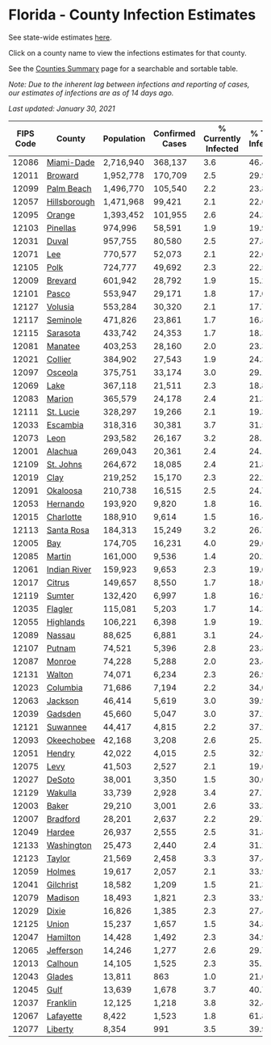 # Florida - County Infection Estimates

See state-wide estimates [here](/infections/us-fl).

Click on a county name to view the infections estimates for that county.

See the [Counties Summary](/infections/summary-counties) page for a searchable and sortable table.

*Note: Due to the inherent lag between infections and reporting of cases, our estimates of infections are as of 14 days ago.*

*Last updated: January 30, 2021*

|   FIPS Code |                       County |   Population |   Confirmed Cases |   % Currently Infected |   % Total Infected |
|-------------|------------------------------|--------------|-------------------|------------------------|--------------------|
|       12086 |     [Miami-Dade](miami-dade) |    2,716,940 |           368,137 |                    3.6 |               46.4 |
|       12011 |           [Broward](broward) |    1,952,778 |           170,709 |                    2.5 |               29.9 |
|       12099 |     [Palm Beach](palm-beach) |    1,496,770 |           105,540 |                    2.2 |               23.8 |
|       12057 | [Hillsborough](hillsborough) |    1,471,968 |            99,421 |                    2.1 |               22.6 |
|       12095 |             [Orange](orange) |    1,393,452 |           101,955 |                    2.6 |               24.3 |
|       12103 |         [Pinellas](pinellas) |      974,996 |            58,591 |                    1.9 |               19.9 |
|       12031 |               [Duval](duval) |      957,755 |            80,580 |                    2.5 |               27.8 |
|       12071 |                   [Lee](lee) |      770,577 |            52,073 |                    2.1 |               22.6 |
|       12105 |                 [Polk](polk) |      724,777 |            49,692 |                    2.3 |               22.5 |
|       12009 |           [Brevard](brevard) |      601,942 |            28,792 |                    1.9 |               15.2 |
|       12101 |               [Pasco](pasco) |      553,947 |            29,171 |                    1.8 |               17.0 |
|       12127 |           [Volusia](volusia) |      553,284 |            30,320 |                    2.1 |               17.7 |
|       12117 |         [Seminole](seminole) |      471,826 |            23,861 |                    1.7 |               16.8 |
|       12115 |         [Sarasota](sarasota) |      433,742 |            24,353 |                    1.7 |               18.3 |
|       12081 |           [Manatee](manatee) |      403,253 |            28,160 |                    2.0 |               23.3 |
|       12021 |           [Collier](collier) |      384,902 |            27,543 |                    1.9 |               24.3 |
|       12097 |           [Osceola](osceola) |      375,751 |            33,174 |                    3.0 |               29.1 |
|       12069 |                 [Lake](lake) |      367,118 |            21,511 |                    2.3 |               18.8 |
|       12083 |             [Marion](marion) |      365,579 |            24,178 |                    2.4 |               21.3 |
|       12111 |       [St. Lucie](st.-lucie) |      328,297 |            19,266 |                    2.1 |               19.3 |
|       12033 |         [Escambia](escambia) |      318,316 |            30,381 |                    3.7 |               31.5 |
|       12073 |                 [Leon](leon) |      293,582 |            26,167 |                    3.2 |               28.1 |
|       12001 |           [Alachua](alachua) |      269,043 |            20,361 |                    2.4 |               24.1 |
|       12109 |       [St. Johns](st.-johns) |      264,672 |            18,085 |                    2.4 |               21.8 |
|       12019 |                 [Clay](clay) |      219,252 |            15,170 |                    2.3 |               22.2 |
|       12091 |         [Okaloosa](okaloosa) |      210,738 |            16,515 |                    2.5 |               24.7 |
|       12053 |         [Hernando](hernando) |      193,920 |             9,820 |                    1.8 |               16.1 |
|       12015 |       [Charlotte](charlotte) |      188,910 |             9,614 |                    1.5 |               16.4 |
|       12113 |     [Santa Rosa](santa-rosa) |      184,313 |            15,249 |                    3.2 |               26.7 |
|       12005 |                   [Bay](bay) |      174,705 |            16,231 |                    4.0 |               29.6 |
|       12085 |             [Martin](martin) |      161,000 |             9,536 |                    1.4 |               20.2 |
|       12061 | [Indian River](indian-river) |      159,923 |             9,653 |                    2.3 |               19.6 |
|       12017 |             [Citrus](citrus) |      149,657 |             8,550 |                    1.7 |               18.0 |
|       12119 |             [Sumter](sumter) |      132,420 |             6,997 |                    1.8 |               16.9 |
|       12035 |           [Flagler](flagler) |      115,081 |             5,203 |                    1.7 |               14.3 |
|       12055 |       [Highlands](highlands) |      106,221 |             6,398 |                    1.9 |               19.2 |
|       12089 |             [Nassau](nassau) |       88,625 |             6,881 |                    3.1 |               24.4 |
|       12107 |             [Putnam](putnam) |       74,521 |             5,396 |                    2.8 |               23.8 |
|       12087 |             [Monroe](monroe) |       74,228 |             5,288 |                    2.0 |               23.4 |
|       12131 |             [Walton](walton) |       74,071 |             6,234 |                    2.3 |               26.9 |
|       12023 |         [Columbia](columbia) |       71,686 |             7,194 |                    2.2 |               34.0 |
|       12063 |           [Jackson](jackson) |       46,414 |             5,619 |                    3.0 |               39.9 |
|       12039 |           [Gadsden](gadsden) |       45,660 |             5,047 |                    3.0 |               37.2 |
|       12121 |         [Suwannee](suwannee) |       44,417 |             4,815 |                    2.2 |               37.2 |
|       12093 |     [Okeechobee](okeechobee) |       42,168 |             3,208 |                    2.6 |               25.1 |
|       12051 |             [Hendry](hendry) |       42,022 |             4,015 |                    2.5 |               32.9 |
|       12075 |                 [Levy](levy) |       41,503 |             2,527 |                    2.1 |               19.6 |
|       12027 |             [DeSoto](desoto) |       38,001 |             3,350 |                    1.5 |               30.0 |
|       12129 |           [Wakulla](wakulla) |       33,739 |             2,928 |                    3.4 |               27.7 |
|       12003 |               [Baker](baker) |       29,210 |             3,001 |                    2.6 |               33.3 |
|       12007 |         [Bradford](bradford) |       28,201 |             2,637 |                    2.2 |               29.7 |
|       12049 |             [Hardee](hardee) |       26,937 |             2,555 |                    2.5 |               31.8 |
|       12133 |     [Washington](washington) |       25,473 |             2,440 |                    2.4 |               31.2 |
|       12123 |             [Taylor](taylor) |       21,569 |             2,458 |                    3.3 |               37.4 |
|       12059 |             [Holmes](holmes) |       19,617 |             2,057 |                    2.1 |               33.9 |
|       12041 |       [Gilchrist](gilchrist) |       18,582 |             1,209 |                    1.5 |               21.3 |
|       12079 |           [Madison](madison) |       18,493 |             1,821 |                    2.3 |               33.9 |
|       12029 |               [Dixie](dixie) |       16,826 |             1,385 |                    2.3 |               27.4 |
|       12125 |               [Union](union) |       15,237 |             1,657 |                    1.5 |               34.8 |
|       12047 |         [Hamilton](hamilton) |       14,428 |             1,492 |                    2.3 |               34.9 |
|       12065 |       [Jefferson](jefferson) |       14,246 |             1,277 |                    2.6 |               29.7 |
|       12013 |           [Calhoun](calhoun) |       14,105 |             1,525 |                    2.3 |               35.1 |
|       12043 |             [Glades](glades) |       13,811 |               863 |                    1.0 |               21.6 |
|       12045 |                 [Gulf](gulf) |       13,639 |             1,678 |                    3.7 |               40.7 |
|       12037 |         [Franklin](franklin) |       12,125 |             1,218 |                    3.8 |               32.4 |
|       12067 |       [Lafayette](lafayette) |        8,422 |             1,523 |                    1.8 |               61.8 |
|       12077 |           [Liberty](liberty) |        8,354 |               991 |                    3.5 |               39.9 |